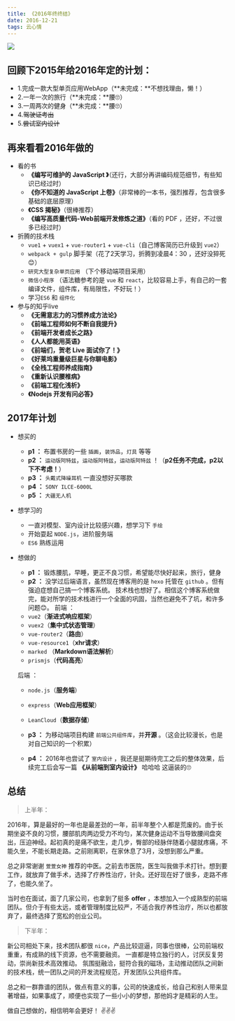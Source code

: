 ```yaml
---
title: 《2016年终终结》
date: 2016-12-21
tags: 云心情
---
```


<img class="full-image" src="https://ohv0hyr4v.qnssl.com/coffeebg.jpg" />

## 回顾下2015年给2016年定的计划：
- 1.完成一款大型单页应用WebApp（**未完成：**不想找理由，懒！）
- 2.一年一次的旅行（**未完成：**腰🙄）
- 3.一周两次的健身（**未完成：**腰🙄）
- 4.<del>驾驶证考出</del>
- 5.<del>尝试室内设计</del>

<!-- more -->

## 再来看看2016年做的

- 看的书
    - **《编写可维护的 JavaScript 》**（还行，大部分再讲编码规范细节，有些知识已经过时）
    - **《你不知道的 JavaScript 上卷》**（非常棒的一本书，强烈推荐，包含很多基础的底层原理）
    - **《CSS 揭秘》**（很棒推荐）
    - **《编写高质量代码-Web前端开发修炼之道》**（看的 PDF ，还好，不过很多已经过时）
- 折腾的技术栈
    - `vue1` + `vuex1` + `vue-router1` + `vue-cli`（自己博客简历已升级到 `vue2`）
    - `webpack + gulp` 脚手架（花了2天学习，折腾到凌晨4：30 ，还好没猝死😊）
    - `研究大型复杂单页应用` （下个移动端项目采用）
    - `微信小程序` （语法糖参考的是 `vue` 和 `react`，比较容易上手，有自己的一套编译文件，组件库，有局限性，不好玩！）
    - 学习`ES6` 和 `组件化`
- 参与的知乎live
	- **《无需意志力的习惯养成方法论》**
	- **《前端工程师如何不断自我提升》**
	- **《前端开发者成长之路》**
	- **《人人都能用英语》**
	- **《前端们，贺老 Live 面试你了！》**
	- **《好莱坞重量级巨星与你聊电影》**
	- **《全栈工程师养成指南》**
	- **《重新认识腰椎病》**
	- **《前端工程化浅析》**
	- **《Nodejs 开发有问必答》**

## 2017年计划
- 想买的
	- **p1 ：** 布置书房的一些 `插画`，`装饰品`，`灯具` 等等
	- **p2 ：** `运动版阿特兹`，`运动版阿特兹`，`运动版阿特兹` ！（**p2任务不完成，p2以下不考虑！**）
	- **p3 ：** `头戴式降噪耳机` 一直没想好买哪款
	- **p4 ：** `SONY ILCE-6000L`
	- **p5 ：** `大疆无人机`
- 想学习的
	- 一直对模型、室内设计比较感兴趣，想学习下 `手绘`
	- 开始耍起 `NODE.js`，进阶服务端
	- `ES6` 熟练运用
- 想做的
	- **p1 ：** 锻炼腰肌，早睡，更正不良习惯，希望能尽快好起来，旅行，健身
	- **p2 ：** 没学过后端语言，虽然现在博客用的是 `hexo` 托管在 `github` 。但有强迫症想自己搞一个博客系统。 技术栈也想好了。相信这个博客系统做完，能对所学的技术栈进行一个全面的巩固，当然也避免不了坑，和许多问题😊。
	 前端 ：
	 - `vue2`（**渐进式响应框架**）
	 - `vuex2`（**集中式状态管理**）
	 - `vue-router2`（**路由**）
	 - `vue-resource1`（**xhr请求**）
	 - `marked` （**Markdown语法解析**）
	 - `prismjs`（**代码高亮**）

	 后端 ：
	 - `node.js`（**服务端**）
	 - `express`（**Web应用框架**）
	 - `LeanCloud`（**数据存储**）

	- **p3 ：** 为移动端项目构建 `前端公共组件库`，并**开源** 。（这会比较漫长，也是对自己知识的一个积累）
	- **p4 ：** 2016年也尝试了 `室内设计` ，我还是挺期待完工之后的整体效果，后续完工后会写一篇 **《从前端到室内设计》** 哈哈哈 这逼装的🙄

## 总结
> 上半年：

2016年，算是最好的一年也是最差劲的一年，前半年整个人都是荒废的。由于长期坐姿不良的习惯，腰部肌肉两边受力不均匀，某次健身运动不当导致腰间盘突出，压迫神经。起初真的是痛不欲生，走几步，臀部的经脉伴随着小腿就疼痛，不能久坐，不能长期走路。之前刚离职，在家休息了3月，没想到那么严重。

总之非常谢谢 `萱萱女神` 推荐的中医。之前去市医院，医生叫我做手术打针。想到要工作，就放弃了做手术，选择了疗养性治疗，针灸。还好现在好了很多，走路不疼了，也能久坐了。

当时也在面试，面了几家公司，也拿到了挺多 **offer** ，本想加入一个成熟型的前端团队。但介于有些太远，或者管理制度比较严，不适合我疗养性治疗，所以也都放弃了，最终选择了宽松的创业公司。

> 下半年：

新公司相处下来，技术团队都很 `nice`，产品比较逗逼，同事也很棒，公司前端权重重，有成熟的线下资源，也不需要融资。
一直都是特立独行的人，讨厌反复劳动，崇尚新技术高效推动。
氛围挺融洽，挺符合我的磁场，主动推动团队之间新的技术栈，统一团队之间的开发流程规范，开发团队公共组件库。

总之和一群靠谱的团队，做点有意义的事，公司的快速成长，给自己和别人带来显著增益，如果事成了，顺便也实现了一些小小的梦想，那他妈才是精彩的人生。

做自己想做的，相信明年会更好！ ✌️✌️✌️










